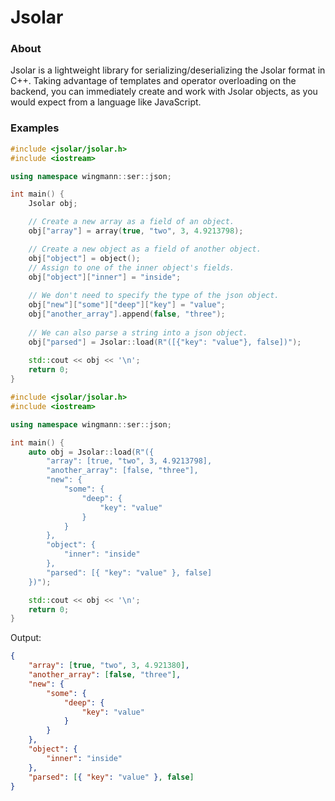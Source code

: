 # Jsolar

### About
Jsolar is a lightweight library for serializing/deserializing the Jsolar format in C++.
Taking advantage of templates and operator overloading on the backend,
you can immediately create and work with Jsolar objects, as you would expect from a language like JavaScript.

### Examples
```cpp
#include <jsolar/jsolar.h>
#include <iostream>

using namespace wingmann::ser::json;

int main() {
    Jsolar obj;

    // Create a new array as a field of an object.
    obj["array"] = array(true, "two", 3, 4.9213798);

    // Create a new object as a field of another object.
    obj["object"] = object();
    // Assign to one of the inner object's fields.
    obj["object"]["inner"] = "inside";
    
    // We don't need to specify the type of the json object.
    obj["new"]["some"]["deep"]["key"] = "value";
    obj["another_array"].append(false, "three");
    
    // We can also parse a string into a json object.
    obj["parsed"] = Jsolar::load(R"([{"key": "value"}, false])");
    
    std::cout << obj << '\n';
    return 0;
}
```

```cpp
#include <jsolar/jsolar.h>
#include <iostream>

using namespace wingmann::ser::json;

int main() {
    auto obj = Jsolar::load(R"({
        "array": [true, "two", 3, 4.9213798],
        "another_array": [false, "three"],
        "new": {
            "some": {
                "deep": {
                    "key": "value"
                }
            }
        },
        "object": {
            "inner": "inside"
        },
        "parsed": [{ "key": "value" }, false]
    })");

    std::cout << obj << '\n';
    return 0;
}
```

Output:
```json
{
    "array": [true, "two", 3, 4.921380],
    "another_array": [false, "three"],
    "new": {
        "some": {
            "deep": {
                "key": "value"
            }
        }
    },
    "object": {
        "inner": "inside"
    },
    "parsed": [{ "key": "value" }, false]
}
```

[//]: # (### Additionally)

[//]: # (We do not have access to the colon &#40;:&#41; character in C++, so we cannot use that to seperate)

[//]: # (key-value pairs, but by using commas, we can achieve a similar effect.)

[//]: # (The other point you might notice, is that we have to explicitly create arrays.)

[//]: # (This is a limitation of C++'s operator overloading rules,)

[//]: # (so we cannot use the [] operator to define the array.)
